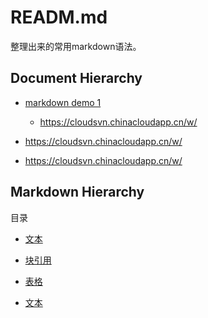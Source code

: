 # READM.md

整理出来的常用markdown语法。

## Document Hierarchy

- [markdown demo 1](https://cloudsvn.chinacloudapp.cn/w/)

  - <https://cloudsvn.chinacloudapp.cn/w/>

- <https://cloudsvn.chinacloudapp.cn/w/>

- <https://cloudsvn.chinacloudapp.cn/w/>

## Markdown Hierarchy

目录

- [文本](#文本)
- [块引用](#块引用)
- [表格](#表格)

- [文本](#文本)
